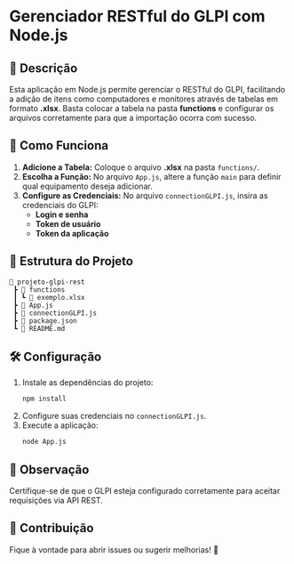 # Gerenciador RESTful do GLPI com Node.js

## 📌 Descrição
Esta aplicação em Node.js permite gerenciar o RESTful do GLPI, facilitando a adição de itens como computadores e monitores através de tabelas em formato **.xlsx**. Basta colocar a tabela na pasta **functions** e configurar os arquivos corretamente para que a importação ocorra com sucesso.

## 🚀 Como Funciona
1. **Adicione a Tabela:** Coloque o arquivo **.xlsx** na pasta `functions/`.
2. **Escolha a Função:** No arquivo `App.js`, altere a função `main` para definir qual equipamento deseja adicionar.
3. **Configure as Credenciais:** No arquivo `connectionGLPI.js`, insira as credenciais do GLPI:
   - **Login e senha**
   - **Token de usuário**
   - **Token da aplicação**

## 📂 Estrutura do Projeto
```
📁 projeto-glpi-rest
 ┣ 📂 functions
 ┃ ┗ 📄 exemplo.xlsx
 ┣ 📄 App.js
 ┣ 📄 connectionGLPI.js
 ┣ 📄 package.json
 ┗ 📄 README.md
```

## 🛠 Configuração
1. Instale as dependências do projeto:
   ```sh
   npm install
   ```
2. Configure suas credenciais no `connectionGLPI.js`.
3. Execute a aplicação:
   ```sh
   node App.js
   ```

## 📌 Observação
Certifique-se de que o GLPI esteja configurado corretamente para aceitar requisições via API REST.

## 🤝 Contribuição
Fique à vontade para abrir issues ou sugerir melhorias! 🚀

